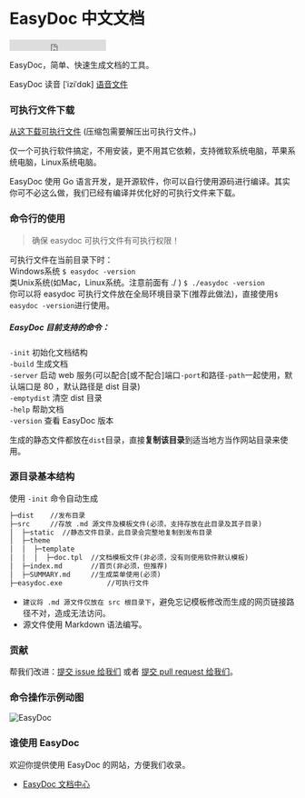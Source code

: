 # EasyDoc 中文文档

<iframe src="https://ghbtns.com/github-btn.html?user=wuyumin&repo=easydoc&type=star&count=true" frameborder="0" scrolling="0" width="170px" height="20px"></iframe>

EasyDoc，简单、快速生成文档的工具。

EasyDoc 读音 [ˈiziˈdɑk] [语音文件](https://wuyumin.github.io/easydoc/dist/static/EasyDoc.mp3)

### 可执行文件下载

[从这下载可执行文件](https://github.com/wuyumin/easydoc/releases) (压缩包需要解压出可执行文件。)

仅一个可执行软件搞定，不用安装，更不用其它依赖，支持微软系统电脑，苹果系统电脑，Linux系统电脑。

EasyDoc 使用 Go 语言开发，是开源软件，你可以自行使用源码进行编译。其实你可不必这么做，我们已经有编译并优化好的可执行文件来下载。

### 命令行的使用

> 确保 easydoc 可执行文件有可执行权限！

可执行文件在当前目录下时：  
Windows系统 `$ easydoc -version`  
类Unix系统(如Mac，Linux系统。注意前面有 ./ ) `$ ./easydoc -version`  
你可以将 easydoc 可执行文件放在全局环境目录下(推荐此做法)，直接使用`$ easydoc -version`进行使用。  

##### EasyDoc 目前支持的命令：  

`-init` 初始化文档结构  
`-build` 生成文档  
`-server` 启动 web 服务(可以配合[或不配合]端口`-port`和路径`-path`一起使用，默认端口是 80 ，默认路径是 dist 目录)  
`-emptydist` 清空 dist 目录  
`-help` 帮助文档  
`-version` 查看 EasyDoc 版本  

生成的静态文件都放在`dist`目录，直接**复制该目录**到适当地方当作网站目录来使用。

### 源目录基本结构

使用 `-init` 命令自动生成

```html
├─dist    //发布目录
├─src     //存放 .md 源文件及模板文件(必须，支持存放在此目录及其子目录)
│  ├─static  //静态文件目录，此目录会完整地复制到发布目录
│  ├─theme
│  │  ├─template
│  │  │  ├─doc.tpl  //文档模板文件(非必须，没有则使用软件默认模板)
│  ├─index.md       //首页(非必须，但推荐)
│  ├─SUMMARY.md     //生成菜单使用(必须)
├─easydoc.exe           //可执行文件
```
- `建议将 .md 源文件仅放在 src 根目录下`，避免忘记模板修改而生成的网页链接路径不对，造成无法访问。
- 源文件使用 Markdown 语法编写。

### 贡献

帮我们改进：[提交 issue 给我们](https://github.com/wuyumin/easydoc/issues) 或者 [提交 pull request 给我们](https://github.com/wuyumin/easydoc/pulls)。

### 命令操作示例动图

![EasyDoc](https://wx3.sinaimg.cn/large/7d8c848dly1fnxttxaxtjg20ms0e21kx.gif)

### 谁使用 EasyDoc

欢迎你提供使用 EasyDoc 的网站，方便我们收录。

- [EasyDoc 文档中心](https://wuyumin.github.io/easydoc/dist)
